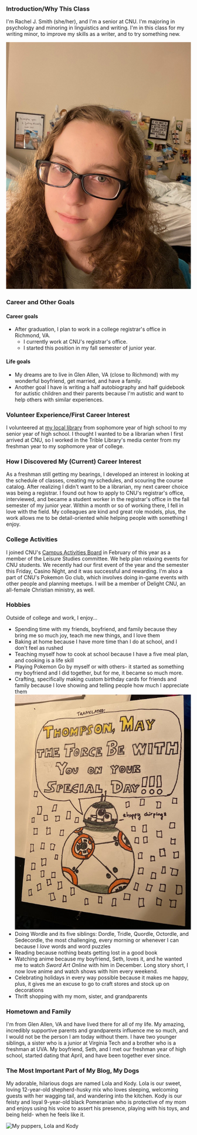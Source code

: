 ### Introduction/Why This Class  
I'm Rachel J. Smith (she/her), and I'm a senior at CNU. I'm majoring in psychology and minoring in linguistics and writing.   I'm in this class for my writing minor, to improve my skills as a writer, and to try something new.  

![Me!](https://github.com/RachelJess124/RachelJess124/blob/main/images/profile.JPG)  

### Career and Other Goals
#### Career goals
* After graduation, I plan to work in a college registrar's office in Richmond, VA.  
  * I currently work at CNU's registrar's office.
  * I started this position in my fall semester of junior year.  
#### Life goals
* My dreams are to live in Glen Allen, VA (close to Richmond) with my wonderful boyfriend, get married, and have a family.  
* Another goal I have is writing a half autobiography and half guidebook for autistic children and their parents because I'm autistic and want to help others with similar experiences.

### Volunteer Experience/First Career Interest
I volunteered at [my local library](https://henricolibrary.org/twin-hickory) from sophomore year of high school to my senior year of high school. I thought I wanted to be a librarian when I first arrived at CNU, so I worked in the Trible Library's media center from my freshman year to my sophomore year of college.   

### How I Discovered My (Current) Career Interest  
As a freshman still getting my bearings, I developed an interest in looking at the schedule of classes, creating my schedules, and scouring the course catalog. After realizing I didn't want to be a librarian, my next career choice was being a registrar. I found out how to apply to CNU's registrar's office, interviewed, and became a student worker in the registrar's office in the fall semester of my junior year. Within a month or so of working there, I fell in love with the field. My colleagues are kind and great role models, plus, the work allows me to be detail-oriented while helping people with something I enjoy.  

### College Activities  
I joined CNU's [Campus Activities Board](https://www.instagram.com/cnucab/) in February of this year as a member of the Leisure Studies committee. We help plan relaxing events for CNU students. We recently had our first event of the year and the semester this Friday, Casino Night, and it was successful and rewarding. I'm also a part of CNU's Pokemon Go club, which involves doing in-game events with other people and planning meetups. I will be a member of Delight CNU, an all-female Christian ministry, as well.  

### Hobbies
Outside of college and work, I enjoy...  
* Spending time with my friends, boyfriend, and family because they bring me so much joy, teach me new things, and I love them
* Baking at home because I have more time than I do at school, and I don't feel as rushed
* Teaching myself how to cook at school because I have a five meal plan, and cooking is a life skill
* Playing Pokemon Go by myself or with others- it started as something my boyfriend and I did together, but for me, it became so much more. 
* Crafting, specifically making custom birthday cards for friends and family because I love showing and telling people how much I appreciate them
![My custom Star Wars card for my friend Thompson's birthday](https://github.com/RachelJess124/RachelJess124/blob/main/images/card.jpg)
* Doing Wordle and its five siblings: Dordle, Tridle, Quordle, Octordle, and Sedecordle, the most challenging, every morning or whenever I can because I _love_ words and word puzzles
* Reading because nothing beats getting lost in a good book
* Watching anime because my boyfriend, Seth, loves it, and he wanted me to watch _Sword Art Online_ with him in December. Long story short, I now love anime and watch shows with him every weekend.
* Celebrating holidays in every way possible because it makes me happy, plus, it gives me an excuse to go to craft stores and stock up on decorations
* Thrift shopping with my mom, sister, and grandparents  

### Hometown and Family  
I'm from Glen Allen, VA and have lived there for all of my life. My amazing, incredibly supportive parents and grandparents influence me so much, and I would not be the person I am today without them. I have two younger siblings, a sister who is a junior at Virginia Tech and a brother who is a freshman at UVA. My boyfriend, Seth, and I met our freshman year of high school, started dating that April, and have been together ever since.   

### The Most Important Part of My Blog, My Dogs  
My adorable, hilarious dogs are named Lola and Kody. Lola is our sweet, loving 12-year-old shepherd-husky mix who loves sleeping, welcoming guests with her wagging tail, and wandering into the kitchen. Kody is our feisty and loyal 9-year-old black Pomeranian who is protective of my mom and enjoys using his voice to assert his presence, playing with his toys, and being held- when he feels like it.

![My puppers, Lola and Kody](https://user-images.githubusercontent.com/112146112/187336857-bbbb095b-ab01-4f98-989c-0958225dee01.jpg)

